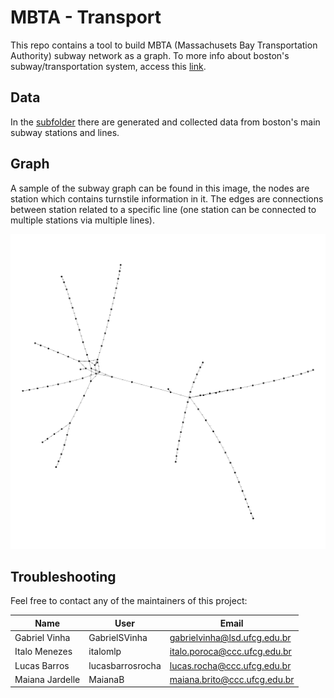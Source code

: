 # MBTA - Transport

This repo contains a tool to build MBTA (Massachusets Bay Transportation Authority) subway network as a graph. To more info about boston's subway/transportation system, access this [link](https://www.mbta.com/).

## Data

In the [subfolder](data/) there are generated and collected data from boston's main subway stations and lines.

## Graph

A sample of the subway graph can be found in this image, the nodes are station which contains turnstile information in it. The edges are connections between station related to a specific line (one station can be connected to multiple stations via multiple lines).

![graph](img/mbta.png)

## Troubleshooting

Feel free to contact any of the maintainers of this project:

|Name|User|Email|
|---|---|---|
|Gabriel Vinha|GabrielSVinha|gabrielvinha@lsd.ufcg.edu.br|
|Italo Menezes|italomlp|italo.poroca@ccc.ufcg.edu.br|
|Lucas Barros|lucasbarrosrocha|lucas.rocha@ccc.ufcg.edu.br|
|Maiana Jardelle|MaianaB|maiana.brito@ccc.ufcg.edu.br|



